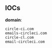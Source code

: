 
## IOCs

__domain__:

```text
circle-ci.com
emails-circleci.com
circle-cl.com
email-circleci.com
```